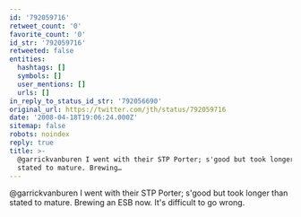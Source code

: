 ```yaml
---
id: '792059716'
retweet_count: '0'
favorite_count: '0'
id_str: '792059716'
retweeted: false
entities:
  hashtags: []
  symbols: []
  user_mentions: []
  urls: []
in_reply_to_status_id_str: '792056690'
original_url: https://twitter.com/jth/status/792059716
date: '2008-04-18T19:06:24.000Z'
sitemap: false
robots: noindex
reply: true
title: >-
  @garrickvanburen I went with their STP Porter; s'good but took longer than
  stated to mature. Brewing…
---
```


@garrickvanburen I went with their STP Porter; s'good but took longer than stated to mature. Brewing an ESB now. It's difficult to go wrong.